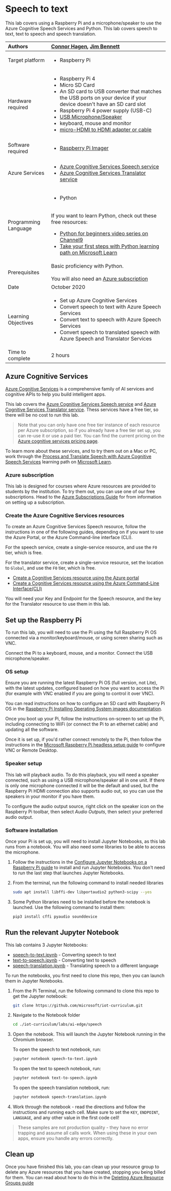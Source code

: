 # Speech to text

This lab covers using a Raspberry Pi and a microphone/speaker to use the Azure Cognitive Speech Services and Python. This lab covers speech to text, text to speech and speech translation.

| Authors | [Connor Hagen](https://github.com/chagen24), [Jim Bennett](https://github.com/JimBobBennett) |
|:---|:---|
| Target platform   | <ul><li>Raspberry Pi</li></ul> |
| Hardware required | <ul><li>Raspberry Pi 4</li><li>Micro SD Card</li><li>An SD card to USB converter that matches the USB ports on your device if your device doesn't have an SD card slot</li><li>Raspberry Pi 4 power supply (USB-C)</li><li>[USB Microphone/Speaker](https://www.amazon.com/USB-Speakerphone-Conference-Business-Microphones/dp/B07Q3D7F8S)</li><li>keyboard, mouse and monitor</li><li>[micro-HDMI to HDMI adapter or cable](https://www.raspberrypi.org/products/micro-hdmi-to-standard-hdmi-a-cable/)</li></ul> |
| Software required | <ul><li>[Raspberry Pi Imager](https://www.raspberrypi.org/downloads/)</li></ul> |
| Azure Services | <ul><li>[Azure Cognitive Services Speech service](https://azure.microsoft.com/services/cognitive-services/speech-services/?WT.mc_id=iotcurriculum-github-jabenn)</li><li>[Azure Cognitive Services Translator service](https://azure.microsoft.com/services/cognitive-services/translator/?WT.mc_id=iotcurriculum-github-jabenn)</li></ul>|
| Programming Language | <ul><li>Python</li></ul><br>If you want to learn Python, check out these free resources:<br><ul><li>[Python for beginners video series on Channel9](https://channel9.msdn.com/Series/Intro-to-Python-Development?WT.mc_id=iotcurriculum-github-jabenn)</li><li>[Take your first steps with Python learning path on Microsoft Learn](https://docs.microsoft.com/learn/paths/python-first-steps/?WT.mc_id=iotcurriculum-github-jabenn)</li></ul> |
| Prerequisites | Basic proficiency with Python.<br><br>You will also need an [Azure subscription](https://github.com/microsoft/iot-curriculum/tree/main/labs/ai-edge/ocr#azure-subscription) |
| Date | October 2020 |
| Learning Objectives | <ul><li>Set up Azure Cognitive Services</li><li>Convert speech to text with Azure Speech Services</li><li>Convert text to speech with Azure Speech Services</li><li>Convert speech to translated speech with Azure Speech and Translator Services</li></ul> |
| Time to complete | 2 hours |

## Azure Cognitive Services

[Azure Cognitive Services](https://azure.microsoft.com/services/cognitive-services/?WT.mc_id=iotcurriculum-github-jabenn) is a comprehensive family of AI services and cognitive APIs to help you build intelligent apps.

This lab covers the [Azure Cognitive Services Speech service](https://azure.microsoft.com/services/cognitive-services/speech-services/?WT.mc_id=iotcurriculum-github-jabenn) and [Azure Cognitive Services Translator service](https://azure.microsoft.com/services/cognitive-services/translator/?WT.mc_id=iotcurriculum-github-jabenn). Thess services have a free tier, so there will be no cost to run this lab.

> Note that you can only have one free tier instance of each resource per Azure subscription, so if you already have a free tier set up, you can re-use it or use a paid tier. You can find the current pricing on the [Azure cognitive services pricing page](https://azure.microsoft.com/pricing/details/cognitive-services/?WT.mc_id=iotcurriculum-github-jabenn).

To learn more about these services, and to try them out on a Mac or PC, work through the [Process and Translate Speech with Azure Cognitive Speech Services](https://docs.microsoft.com/learn/paths/process-translate-speech-azure-cognitive-speech-services/?WT.mc_id=iotcurriculum-github-jabenn) learning path on [Microsoft Learn](https://docs.microsoft.com/learn?WT.mc_id=iotcurriculum-github-jabenn).

### Azure subscription

This lab is designed for courses where Azure resources are provided to students by the institution. To try them out, you can use one of our free subscriptions. Head to the [Azure Subscriptions Guide](../../../azure-subscription.md) for from information on setting up a subscription.

### Create the Azure Cognitive Services resources

To create an Azure Cognitive Services Speech resource, follow the instructions in one of the following guides, depending on if you want to use the Azure Portal, or the Azure Command-line interface (CLI).

For the speech service, create a single-service resource, and use the `F0` tier, which is free.

For the translator service, create a single-service resource, set the location to `Global`, and use the `F0` tier, which is free.

* [Create a Cognitive Services resource using the Azure portal](https://docs.microsoft.com/azure/cognitive-services/cognitive-services-apis-create-account?tabs=multiservice%2Cwindows&WT.mc_id=iotcurriculum-github-jabenn)
* [Create a Cognitive Services resource using the Azure Command-Line Interface(CLI)](https://docs.microsoft.com/azure/cognitive-services/cognitive-services-apis-create-account-cli?tabs=windows&WT.mc_id=iotcurriculum-github-jabenn)

You will need your Key and Endpoint for the Speech resource, and the key for the Translator resource to use them in this lab.

## Set up the Raspberry Pi

To run this lab, you will need to use the Pi using the full Raspberry Pi OS connected via a monitor/keyboard/mouse, or using screen sharing such as VNC.

Connect the Pi to a keyboard, mouse, and a monitor. Connect the USB microphone/speaker.

### OS setup

Ensure you are running the latest Raspberry Pi OS (full version, not Lite), with the latest updates, configured based on how you want to access the Pi (for example with VNC enabled if you are going to control it over VNC).

You can read instructions on how to configure an SD card with Raspberry Pi OS in the [Raspberry Pi Installing Operating System images documentation](https://www.raspberrypi.org/documentation/installation/installing-images/).

Once you boot up your Pi, follow the instructions on-screen to set up the Pi, including connecting to WiFi (or connect the Pi to an ethernet cable) and updating all the software.

Once it is set up, if you'd rather connect remotely to the Pi, then follow the instructions in the [Microsoft Raspberry Pi headless setup guide](https://github.com/microsoft/rpi-resources/tree/master/headless-setup#remote-desktop) to configure VNC or Remote Desktop.

### Speaker setup

This lab will playback audio. To do this playback, you will need a speaker connected, such as using a USB microphone/speaker all in one unit. If there is only one microphone connected it will be the default and used, but the Raspberry Pi HDMI connection also supports audio out, so you can use the speakers in your monitor if you have them.

To configure the audio output source, right click on the speaker icon on the Raspberry Pi toolbar, then select *Audio Outputs*, then select your preferred audio output.

### Software installation

Once your Pi is set up, you will need to install Jupyter Notebooks, as this lab runs from a notebook. You will also need some libraries to be able to access the microphone.

1. Follow the instructions in the [Configure Jupyter Notebooks on a Raspberry Pi guide](../../../../devices/configure-jupyter-notebooks-raspberry-pi.md) to install and run Jupyter Notebooks. You don't need to run the last step that launches Jupyter Notebooks.

1. From the terminal, run the following command to install needed libraries

    ```sh
    sudo apt install libffi-dev libportaudio2 python3-scipy --yes
    ```

1. Some Python libraries need to be installed before the notebook is launched. Use the following command to install them:

    ```sh
    pip3 install cffi pyaudio sounddevice
    ```

## Run the relevant Jupyter Notebook

This lab contains 3 Jupyter Notebooks:

* [speech-to-text.ipynb](./speech-to-text.ipynb) - Converting speech to text
* [text-to-speech.ipynb](./text-to-speech.ipynb) - Converting text to speech
* [speech-translation.ipynb](./speech-translation.ipynb) - Translating speech to a different language

To run the notebooks, you first need to clone this repo, then you can launch them in Jupyter Notebooks.

1. From the Pi Terminal, run the following command to clone this repo to get the Jupyter notebook:

    ```sh
    git clone https://github.com/microsoft/iot-curriculum.git
    ```

1. Navigate to the Notebook folder

    ```sh
    cd ./iot-curriculum/labs/ai-edge/speech
    ```

1. Open the notebook. This will launch the Jupyter Notebook running in the Chromium browser.

    To open the speech to text notebook, run:

    ```sh
    jupyter notebook speech-to-text.ipynb
    ```

    To open the text to speech notebook, run:

    ```sh
    jupyter notebook text-to-speech.ipynb
    ```

    To open the speech translation notebook, run:

    ```sh
    jupyter notebook speech-translation.ipynb
    ```

1. Work through the notebook - read the directions and follow the instructions and running each cell. Make sure to set the `KEY`, `ENDPOINT`, `LANGUAGE`, and any other value in the first code cell!

> These samples are not production quality - they have no error trapping and assume all calls work. When using these in your own apps, ensure you handle any errors correctly.

## Clean up

Once you have finished this lab, you can clean up your resource group to delete any Azure resources that you have created, stopping you being billed for them. You can read about how to do this in the [Deleting Azure Resource Groups guide](https://docs.microsoft.com/azure/azure-resource-manager/management/manage-resource-groups-portal?WT.mc_id=iotcurriculum-github-jabenn#delete-resource-groups)
